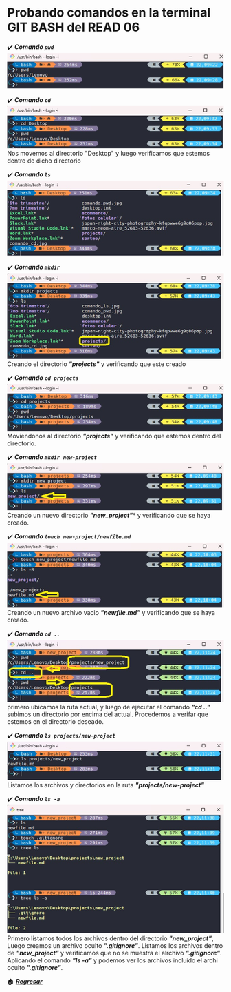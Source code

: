 # Probando comandos en la terminal GIT BASH del READ 06

✔️ ***Comando `pwd`***
![comando pwd](./images/lab06/comando_pwd.jpg)

✔️ ***Comando `cd`*** 
![comando cd](./images/lab06/comando_cd.jpg)
Nos movemos al directorio "Desktop" y luego verificamos que estemos dentro de dicho directorio

✔️ ***Comando `ls`***
![comando ls](./images/lab06/comando_ls.jpg)

✔️ ***Comando `mkdir`***
![comando mkdir](./images/lab06/comando_mkdir.jpg)
Creando el directorio ***"projects"*** y verificando que este creado

✔️ ***Comando `cd projects`***
![comando cd projects](./images/lab06/comando_cd_projects.jpg)
Moviendonos al directorio ***"projects"*** y verificando que estemos dentro del directorio.

✔️ ***Comando `mkdir new-project`***
![comando mkdir new-project](./images/lab06/comando_mkdir_newproject.jpg)
Creando un nuevo directorio ***"new_project"**** y verificando que se haya creado.

✔️ ***Comando `touch new-project/newfile.md`***
![comando touch new-project/newfile.md](./images/lab06/comando_touch.jpg)
Creando un nuevo archivo vacio ***"newfile.md"*** y verificando que se haya creado.

✔️ ***Comando `cd ..`***
![comando cd ..](./images/lab06/comando_cd_2p.jpg)
primero ubicamos la ruta actual, y luego de ejecutar el comando ***"cd .."*** subimos un directorio por encima del actual. Procedemos a verifar que estemos en el directorio deseado.

✔️ ***Comando `ls projects/new-project`***
![comando ls projects/new-project](./images/lab06/comando_ls2.jpg)
Listamos los archivos y directorios en la ruta ***"projects/new-project"***

✔️ ***Comando `ls -a`***
![comando ls -a](./images/lab06/comando_ls_ma.jpg)
Primero listamos todos los archivos dentro del directorio ***"new_project"***, Luego creamos un archivo oculto ***".gitignore"***. Listamos los archivos dentro de ***"new_project"*** y verificamos que no se muestra el alrchivo ***".gitignore"***. Aplicando el comando ***"ls -a"*** y podemos ver los archivos incluido el archi oculto ***".gitignore"***.

🏠 [***Regresar***](./README.md)
